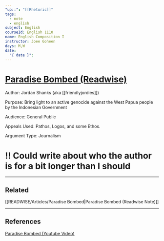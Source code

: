 ```yaml
---
"up::": "[[Rhetoric]]"
tags:
  - note
  - english
subject: English
courseId: English 1110
name: English Composition I
instructor: Joee Goheen
days: M,W
date:
  "{ date }":
---
```


# [Paradise Bombed (Readwise)](https://read.readwise.io/new/read/01hd1gpbwwbx7p7hcwf8q2gz9v)

Author: Jordan Shanks (aka [[friendlyjordies]])

Purpose: Bring light to an active genocide against the West Papua people by the Indonesian Government

Audience: General Public

Appeals Used: Pathos, Logos, and some Ethos. 

Argument Type: Journalism



# !! Could write about who the author is for a bit longer than I should

---
## Related

[[READWISE/Articles/Paradise Bombed|Paradise Bombed (Readwise Note)]]

---

## References


[Paradise Bombed (Youtube Video)](https://www.youtube.com/watch?v=nSf3268tAbg)